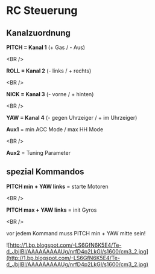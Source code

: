 # RC Steuerung #

## Kanalzuordnung ##
**PITCH = Kanal 1** (+ Gas / - Aus)

&lt;BR /&gt;


**ROLL = Kanal 2** (- links / + rechts)

&lt;BR /&gt;


**NICK = Kanal 3** (- vorne / + hinten)

&lt;BR /&gt;


**YAW = Kanal 4** (- gegen Uhrzeiger / + im Uhrzeiger)

**Aux1** = min ACC Mode / max HH Mode

&lt;BR /&gt;


**Aux2** = Tuning Parameter

## spezial Kommandos ##
**PITCH min + YAW links** = starte Motoren

&lt;BR /&gt;


**PITCH max + YAW links** = init Gyros

&lt;BR /&gt;



vor jedem Kommand muss PITCH min + YAW mitte sein!

![http://1.bp.blogspot.com/-LS6GfN6K5E4/Te-d_JbjIBI/AAAAAAAAAUg/nrfD4p2LkGI/s1600/cm3_2.jpg](http://1.bp.blogspot.com/-LS6GfN6K5E4/Te-d_JbjIBI/AAAAAAAAAUg/nrfD4p2LkGI/s1600/cm3_2.jpg)